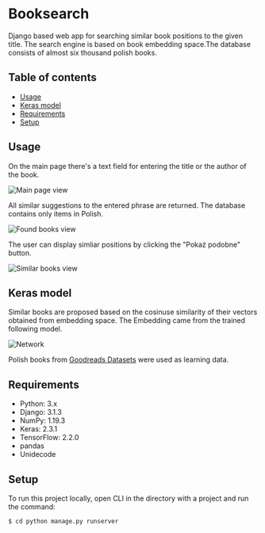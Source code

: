 # Booksearch
Django based web app for searching similar book positions to the given title. The search engine is based on book embedding space.The database consists of almost six thousand polish books.

## Table of contents
* [Usage](#usage)
* [Keras model](#keras_model)
* [Requirements](#requirements)
* [Setup](#setup)

## Usage
On the main page there's a text field for entering the title or the author of the book. 

![Main page view](./images/main_page.PNG)

All similar suggestions to the entered phrase are returned. The database contains only items in Polish.

![Found books view](./images/found_books_view.PNG)

The user can display simliar positions by clicking the "Pokaż podobne" button.

![Similar books view](./images/similar_books_view.PNG)


## Keras model
Similar books are proposed based on the cosinuse similarity of their vectors obtained from embedding space. The Embedding came from the trained following model. 

![Network](./images/network.PNG)

Polish books from <a href="https://sites.google.com/eng.ucsd.edu/ucsdbookgraph">Goodreads Datasets</a> were used as learning data. 

	
## Requirements
* Python: 3.x
* Django: 3.1.3
* NumPy: 1.19.3
* Keras: 2.3.1
* TensorFlow: 2.2.0
* pandas
* Unidecode
  
## Setup
To run this project locally, open CLI in the directory with a project and run the command:

```
$ cd python manage.py runserver
```
